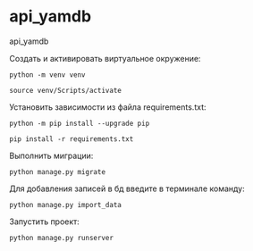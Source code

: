 # api_yamdb
api_yamdb


Cоздать и активировать виртуальное окружение:

```
python -m venv venv
```

```
source venv/Scripts/activate
```

Установить зависимости из файла requirements.txt:

```
python -m pip install --upgrade pip
```

```
pip install -r requirements.txt
```

Выполнить миграции:

```
python manage.py migrate
```

Для добавления записей в бд введите в терминале команду:

```
python manage.py import_data
```

Запустить проект:

```
python manage.py runserver
```